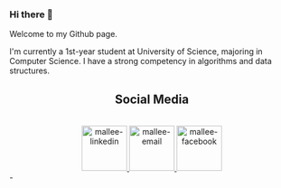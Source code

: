 ### Hi there 👋

Welcome to my Github page.

I'm currently a 1st-year student at University of Science, majoring in Computer Science. I have a strong competency in algorithms and data structures.

<!--
<h2 align="center">Github stats</h2>
<div align="center">
  <img align="center" src="https://github-readme-stats.vercel.app/api?username=ntploc21&bg_color=30,19c9fa,1977fa&title_color=fff&text_color=fff&icon_color=023047&show_icons=true" />
</div>
-->


<h2 align="center">Social Media</h2>
<br>

<div align="center">
  <a href="https://www.linkedin.com/in/ntploc21/" target="_blank">
    <img src="https://img.icons8.com/fluency/344/linkedin.png" style="width:80px;height:80px" alt="mallee-linkedin" />
  </a>
  <a href="mailto:ntploc21@gmail.com" target="top">
    <img src="https://img.icons8.com/fluency/344/gmail.png" style="width:80px;height:80px" alt="mallee-email" />
  </a>
  <a href="https://www.facebook.com/ntploc.21/" target="_blank">
    <img src="https://img.icons8.com/fluency/344/facebook.png" style="width:80px;height:80px" alt="mallee-facebook" />
  </a>
</div>
-



<!--
**ntploc21/ntploc21** is a ✨ _special_ ✨ repository because its `README.md` (this file) appears on your GitHub profile.

Here are some ideas to get you started:

- 🔭 I’m currently working on ...
- 🌱 I’m currently learning ...
- 👯 I’m looking to collaborate on ...
- 🤔 I’m looking for help with ...
- 💬 Ask me about ...
- 📫 How to reach me: ...
- 😄 Pronouns: ...
- ⚡ Fun fact: ...
-->
